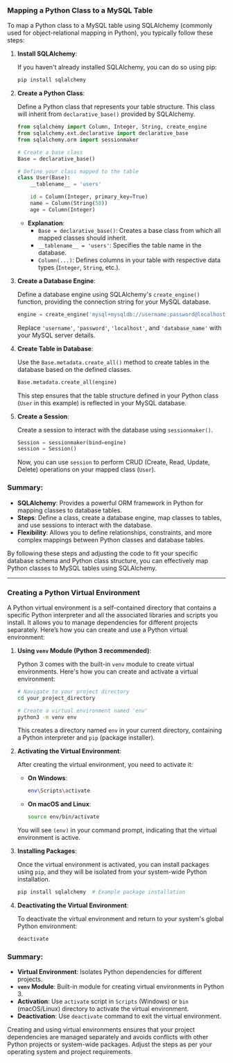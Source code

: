 ### Mapping a Python Class to a MySQL Table

To map a Python class to a MySQL table using SQLAlchemy (commonly used for object-relational mapping in Python), you typically follow these steps:

1. **Install SQLAlchemy**:

   If you haven't already installed SQLAlchemy, you can do so using pip:

   ```bash
   pip install sqlalchemy
   ```

2. **Create a Python Class**:

   Define a Python class that represents your table structure. This class will inherit from `declarative_base()` provided by SQLAlchemy.

   ```python
   from sqlalchemy import Column, Integer, String, create_engine
   from sqlalchemy.ext.declarative import declarative_base
   from sqlalchemy.orm import sessionmaker

   # Create a base class
   Base = declarative_base()

   # Define your class mapped to the table
   class User(Base):
       __tablename__ = 'users'

       id = Column(Integer, primary_key=True)
       name = Column(String(50))
       age = Column(Integer)

   ```

   - **Explanation**:
     - `Base = declarative_base()`: Creates a base class from which all mapped classes should inherit.
     - `__tablename__ = 'users'`: Specifies the table name in the database.
     - `Column(...)`: Defines columns in your table with respective data types (`Integer`, `String`, etc.).

3. **Create a Database Engine**:

   Define a database engine using SQLAlchemy's `create_engine()` function, providing the connection string for your MySQL database.

   ```python
   engine = create_engine('mysql+mysqldb://username:password@localhost/database_name')
   ```

   Replace `'username'`, `'password'`, `'localhost'`, and `'database_name'` with your MySQL server details.

4. **Create Table in Database**:

   Use the `Base.metadata.create_all()` method to create tables in the database based on the defined classes.

   ```python
   Base.metadata.create_all(engine)
   ```

   This step ensures that the table structure defined in your Python class (`User` in this example) is reflected in your MySQL database.

5. **Create a Session**:

   Create a session to interact with the database using `sessionmaker()`.

   ```python
   Session = sessionmaker(bind=engine)
   session = Session()
   ```

   Now, you can use `session` to perform CRUD (Create, Read, Update, Delete) operations on your mapped class (`User`).

### Summary:

- **SQLAlchemy**: Provides a powerful ORM framework in Python for mapping classes to database tables.
- **Steps**: Define a class, create a database engine, map classes to tables, and use sessions to interact with the database.
- **Flexibility**: Allows you to define relationships, constraints, and more complex mappings between Python classes and database tables.

By following these steps and adjusting the code to fit your specific database schema and Python class structure, you can effectively map Python classes to MySQL tables using SQLAlchemy.

---

### Creating a Python Virtual Environment

A Python virtual environment is a self-contained directory that contains a specific Python interpreter and all the associated libraries and scripts you install. It allows you to manage dependencies for different projects separately. Here’s how you can create and use a Python virtual environment:

1. **Using `venv` Module (Python 3 recommended)**:

   Python 3 comes with the built-in `venv` module to create virtual environments. Here's how you can create and activate a virtual environment:

   ```bash
   # Navigate to your project directory
   cd your_project_directory

   # Create a virtual environment named 'env'
   python3 -m venv env
   ```

   This creates a directory named `env` in your current directory, containing a Python interpreter and `pip` (package installer).

2. **Activating the Virtual Environment**:

   After creating the virtual environment, you need to activate it:

   - **On Windows**:
     ```bash
     env\Scripts\activate
     ```

   - **On macOS and Linux**:
     ```bash
     source env/bin/activate
     ```

   You will see `(env)` in your command prompt, indicating that the virtual environment is active.

3. **Installing Packages**:

   Once the virtual environment is activated, you can install packages using `pip`, and they will be isolated from your system-wide Python installation.

   ```bash
   pip install sqlalchemy  # Example package installation
   ```

4. **Deactivating the Virtual Environment**:

   To deactivate the virtual environment and return to your system's global Python environment:

   ```bash
   deactivate
   ```

### Summary:

- **Virtual Environment**: Isolates Python dependencies for different projects.
- **`venv` Module**: Built-in module for creating virtual environments in Python 3.
- **Activation**: Use `activate` script in `Scripts` (Windows) or `bin` (macOS/Linux) directory to activate the virtual environment.
- **Deactivation**: Use `deactivate` command to exit the virtual environment.

Creating and using virtual environments ensures that your project dependencies are managed separately and avoids conflicts with other Python projects or system-wide packages. Adjust the steps as per your operating system and project requirements.
